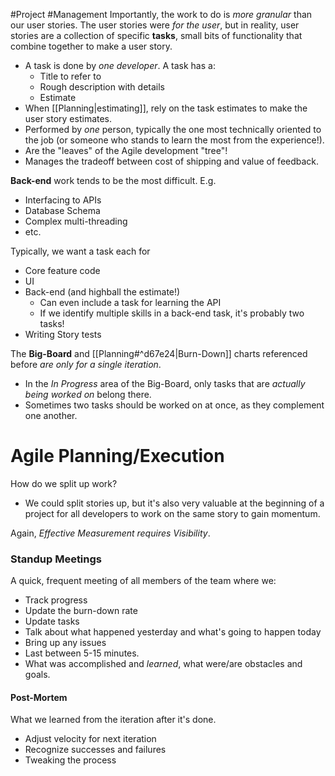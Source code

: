 #Project #Management 
Importantly, the work to do is *more granular* than our user stories. The user stories were *for the user*, but in reality, user stories are a collection of specific **tasks**, small bits of functionality that combine together to make a user story.
- A task is done by *one developer*. A task has a:
	- Title to refer to
	- Rough description with details
	- Estimate
- When [[Planning|estimating]], rely on the task estimates to make the user story estimates.
- Performed by *one* person, typically the one most technically oriented to the job (or someone who stands to learn the most from the experience!).
- Are the "leaves" of the Agile development "tree"!
- Manages the tradeoff between cost of shipping and value of feedback.

**Back-end** work tends to be the most difficult. E.g.
- Interfacing to APIs
- Database Schema
- Complex multi-threading
- etc.

Typically, we want a task each for
- Core feature code
- UI
- Back-end (and highball the estimate!)
	- Can even include a task for learning the API
	- If we identify multiple skills in a back-end task, it's probably two tasks!
- Writing Story tests

The **Big-Board** and [[Planning#^d67e24|Burn-Down]] charts referenced before *are only for a single iteration*. 
- In the *In Progress* area of the Big-Board, only tasks that are *actually being worked on* belong there.
- Sometimes two tasks should be worked on at once, as they complement one another.

# Agile Planning/Execution
How do we split up work?
- We could split stories up, but it's also very valuable at the beginning of a project for all developers to work on the same story to gain momentum.

Again, *Effective Measurement requires Visibility*.

### Standup Meetings
A quick, frequent meeting of all members of the team where we:
- Track progress
- Update the burn-down rate
- Update tasks
- Talk about what happened yesterday and what's going to happen today
- Bring up any issues
- Last between 5-15 minutes.
- What was accomplished and *learned*, what were/are obstacles and goals.

#### Post-Mortem
What we learned from the iteration after it's done.
- Adjust velocity for next iteration
- Recognize successes and failures
- Tweaking the process